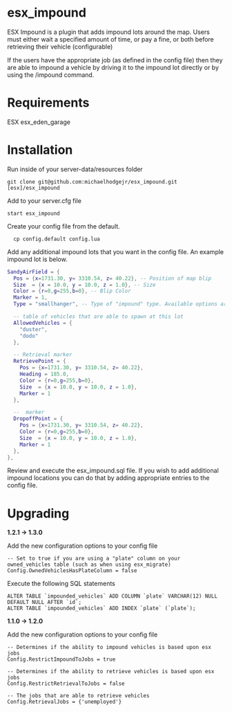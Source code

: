 # esx_impound

ESX Impound is a plugin that adds impound lots around the map. Users must either wait a specified amount of time, or pay a fine, or both
before retrieving their vehicle (configurable)

If the users have the appropriate job (as defined in the config file) then they are able to impound a vehicle by driving it to the impound lot directly
or by using the /impound command.

# Requirements
ESX
esx_eden_garage

# Installation

Run inside of your server-data/resources folder

```
git clone git@github.com:michaelhodgejr/esx_impound.git [esx]/esx_impound
```

Add to your server.cfg file

```
start esx_impound
```

Create your config file from the default.

```
  cp config.default config.lua
```

Add any additional impound lots that you want in the config file. An example impound lot is below.

```lua
SandyAirField = {
  Pos = {x=1731.30, y= 3310.54, z= 40.22}, -- Position of map blip
  Size  = {x = 10.0, y = 10.0, z = 1.0}, -- Size
  Color = {r=0,g=255,b=0}, -- Blip Color
  Marker = 1,
  Type = "smallhanger", -- Type of "impound" type. Available options are nil (default), helipad, dock or small hanger

  -- table of vehicles that are able to spawn at this lot
  AllowedVehicles = {
    "duster",
    "dodo"
  },

  -- Retrieval marker
  RetrievePoint = {
    Pos = {x=1731.30, y= 3310.54, z= 40.22},
    Heading = 185.0,
    Color = {r=0,g=255,b=0},
    Size  = {x = 10.0, y = 10.0, z = 1.0},
    Marker = 1
  },

  --  marker
  DropoffPoint = {
    Pos = {x=1731.30, y= 3310.54, z= 40.22},
    Color = {r=0,g=255,b=0},
    Size  = {x = 10.0, y = 10.0, z = 1.0},
    Marker = 1
  }, 	
},
```

Review and execute the esx_impound.sql file. If you wish to add additional impound locations you can do that
by adding appropriate entries to the config file.

# Upgrading
__1.2.1 -> 1.3.0__

Add the new configuration options to your config file

```
-- Set to true if you are using a "plate" column on your owned_vehicles table (such as when using esx_migrate)
Config.OwnedVehiclesHasPlateColumn = false
```

Execute the following SQL statements

```
ALTER TABLE `impounded_vehicles` ADD COLUMN `plate` VARCHAR(12) NULL DEFAULT NULL AFTER `id`;
ALTER TABLE `impounded_vehicles` ADD INDEX `plate` (`plate`);
```


__1.1.0 -> 1.2.0__

Add the new configuration options to your config file

```
-- Determines if the ability to impound vehicles is based upon esx jobs
Config.RestrictImpoundToJobs = true

-- Determines if the ability to retrieve vehicles is based upon esx jobs
Config.RestrictRetrievalToJobs = false

-- The jobs that are able to retrieve vehicles
Config.RetrievalJobs = {'unemployed'}

```
